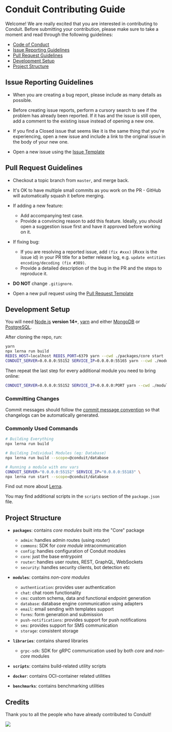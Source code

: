 # Conduit Contributing Guide

Welcome! We are really excited that you are interested in contributing to Conduit. Before submitting your contribution, please make sure to take a moment and read through the following guidelines:

- [Code of Conduct](https://github.com/ConduitPlatform/Conduit/blob/master/.github/CODE_OF_CONDUCT.md)
- [Issue Reporting Guidelines](#issue-reporting-guidelines)
- [Pull Request Guidelines](#pull-request-guidelines)
- [Development Setup](#development-setup)
- [Project Structure](#project-structure)

## Issue Reporting Guidelines

- When you are creating a bug report, please include as many details as possible. 

- Before creating issue reports, perform a cursory search to see if the problem has already been reported. If it has and the issue is still open, add a comment to the existing issue instead of opening a new one.

- If you find a Closed issue that seems like it is the same thing that you're experiencing, open a new issue and include a link to the original issue in the body of your new one.

- Open a new issue using the [Issue Template](https://github.com/ConduitPlatform/Conduit/blob/master/.github/ISSUE_TEMPLATE.md)

## Pull Request Guidelines

- Checkout a topic branch from `master`, and merge back.

- It's OK to have multiple small commits as you work on the PR - GitHub will automatically squash it before merging.

- If adding a new feature:
    - Add accompanying test case.
    - Provide a convincing reason to add this feature. Ideally, you should open a suggestion issue first and have it approved before working on it.

- If fixing bug:
    - If you are resolving a reported issue, add `(fix #xxx)` (#xxx is the issue id) in your PR title for a better release log, e.g. `update entities encoding/decoding (fix #389)`.
    - Provide a detailed description of the bug in the PR and the steps to reproduce it.

- **DO NOT** change `.gitignore`.

- Open a new pull request using the [Pull Request Template](https://github.com/ConduitPlatform/Conduit/blob/master/.github/PULL_REQUEST_TEMPLATE.md)

## Development Setup

You will need [Node.js](http://nodejs.org) **version 14+**, [yarn](https://yarnpkg.com/en/docs/install) and either [MongoDB](https://www.mongodb.com/) or [PostgreSQL](https://www.postgresql.org/).

After cloning the repo, run:

``` bash
yarn
npx lerna run build
REDIS_HOST=localhost REDIS_PORT=6379 yarn --cwd ./packages/core start
CONDUIT_SERVER=0.0.0.0:55152 SERVICE_IP=0.0.0.0:55165 yarn --cwd ./modules/database start
```

Then repeat the last step for every additional module you need to bring online:

``` bash
CONDUIT_SERVER=0.0.0.0:55152 SERVICE_IP=0.0.0.0:PORT yarn --cwd ./modules/MODULE start
```

### Committing Changes

Commit messages should follow the [commit message convention](https://github.com/ConduitPlatform/Conduit/blob/master/.github/COMMIT_CONVENTION.md) so that changelogs can be automatically generated.

### Commonly Used Commands

``` bash
# Building Everything
npx lerna run build

# Building Individual Modules (eg: Database)
npx lerna run build --scope=@conduit/database

# Running a module with env vars
CONDUIT_SERVER="0.0.0.0:55152" SERVICE_IP="0.0.0.0:55183" \
npx lerna run start --scope=@conduit/database
```

Find out more about [Lerna](https://lerna.js.org/).

You may find additional scripts in the `scripts` section of the `package.json` file.

## Project Structure

- **`packages`**: contains *core modules* built into the "Core" package
    - `admin`: handles admin routes (using *router*)
    - `commons`: SDK for *core module* intracommunication
    - `config`: handles configuration of Conduit modules
    - `core`: just the base entrypoint
    - `router`: handles user routes, REST, GraphQL, WebSockets
    - `security`: handles security clients, bot detection etc

- **`modules`**: contains *non-core modules*
    - `authentication`: provides user authentication
    - `chat`: chat room functionality
    - `cms`: custom schema, data and functional endpoint generation
    - `database`: database engine communication using adapters
    - `email`: email sending with templates support
    - `forms`: form generation and submission
    - `push-notifications`: provides support for push notifications
    - `sms`: provides support for SMS communication
    - `storage`: consistent storage

- **`libraries`**: contains shared libraries
    - `grpc-sdk`: SDK for gRPC communication used by both *core* and *non-core* modules

- **`scripts`**: contains build-related utility scripts

- **`docker`**: contains OCI-container related utilities

- **`benchmarks`**: contains benchmarking utilities
    
## Credits

Thank you to all the people who have already contributed to Conduit!

<a href="https://github.com/conduitplatform/conduit/graphs/contributors"><img src="https://contrib.rocks/image?repo=conduitplatform/conduit" /></a>
